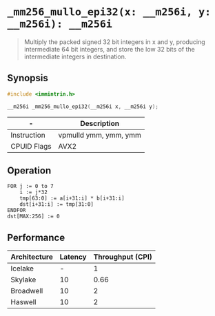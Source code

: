 `_mm256_mullo_epi32(x: __m256i, y: __m256i): __m256i`
=====================================================

> Multiply the packed signed 32 bit integers in x and y, producing intermediate 64 bit integers, and store the low 32 bits of the intermediate integers in destination.

## Synopsis

```c
#include <immintrin.h>

__m256i _mm256_mullo_epi32(__m256i x, __m256i y);
```

| -           | Description           |
| ----------- | --------------------- |
| Instruction | vpmulld ymm, ymm, ymm |
| CPUID Flags | AVX2                  |

## Operation

```
FOR j := 0 to 7
	i := j*32
	tmp[63:0] := a[i+31:i] * b[i+31:i]
	dst[i+31:i] := tmp[31:0]
ENDFOR
dst[MAX:256] := 0
```

## Performance

| Architecture | Latency | Throughput (CPI) |
| ------------ | ------- | ---------------- |
| Icelake      | -       | 1                |
| Skylake      | 10      | 0.66             |
| Broadwell    | 10      | 2                |
| Haswell      | 10      | 2                |
